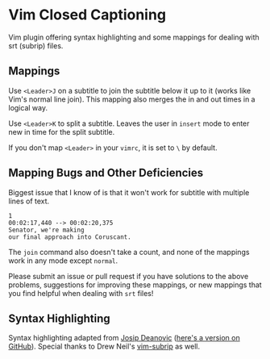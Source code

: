# Vim Closed Captioning

Vim plugin offering syntax highlighting and some mappings for dealing with srt (subrip) files. 

## Mappings

Use `<Leader>J` on a subtitle to join the subtitle below it up to it (works like Vim's normal line join). This mapping also merges the in and out times in a logical way. 

Use `<Leader>K` to split a subtitle. Leaves the user in `insert` mode to enter new in time for the split subtitle.

If you don't map `<Leader>` in your `vimrc`, it is set to `\` by default. 


## Mapping Bugs and Other Deficiencies 

Biggest issue that I know of is that it won't work for subtitle with multiple lines of text. 

```
1
00:02:17,440 --> 00:02:20,375
Senator, we're making
our final approach into Coruscant.
```

The `join` command also doesn't take a count, and none of the mappings work in any mode except `normal`.

Please submit an issue or pull request if you have solutions to the above problems, suggestions for improving these mappings, or new mappings that you find helpful when dealing with `srt` files! 

## Syntax Highlighting

Syntax highlighting adapted from [Josip Deanovic](http://www.linuxpages.org/srt.vim_en.php) ([here's a version on GitHub](https://github.com/narkisr/.vim/blob/master/syntax/srt.vim)). Special thanks to Drew Neil's [vim-subrip](https://github.com/nelstrom/vim-subrip) as well. 

